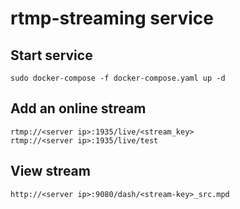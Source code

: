 # rtmp-streaming service
## Start service
`sudo docker-compose -f docker-compose.yaml up -d`
## Add an online stream
```
rtmp://<server ip>:1935/live/<stream_key>
rtmp://<server ip>:1935/live/test
```
## View stream
```
http://<server ip>:9080/dash/<stream-key>_src.mpd
```